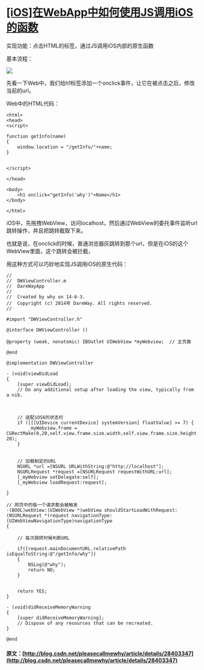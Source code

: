 #  [ [iOS]在WebApp中如何使用JS调用iOS的函数 ](/pleasecallmewhy/article/details/28403347)

实现功能：点击HTML的标签，通过JS调用iOS内部的原生函数 

  


基本流程： 

![](http://img.blog.csdn.net/20140605094109421?watermark/2/text/aHR0cDovL2Jsb2cuY3Nkbi5uZXQvcGxlYXNlY2FsbG1ld2h5/font/5a6L5L2T/fontsize/400/fill/I0JBQkFCMA==/dissolve/70/gravity/SouthEast)   


  


先看一下Web中，我们给h1标签添加一个onclick事件，让它在被点击之后，修改当前的url。 

Web中的HTML代码： 
    
    
    <html>
    <head>
    <script>
    
    function getInfo(name)
    {
    	window.location = "/getInfo/"+name;
    }
    
    
    </script>
    
    </head>
    
    <body>
    	<h1 onclick="getInfo('why')">Name</h1>
    </body>
    
    </html>

  


  


  


iOS中，先拖拽WebView，访问localhost，然后通过WebView的委托事件监听url跳转操作，并且把跳转截取下来。 

也就是说，在onclick的时候，普通浏览器灰跳转到那个url，但是在iOS的这个WebView里面，这个跳转会被拦截， 

用这种方式可以巧妙地实现JS调用iOS的原生代码： 

  

    
    
    //
    //  DWViewController.m
    //  DareWayApp
    //
    //  Created by why on 14-6-3.
    //  Copyright (c) 2014年 DareWay. All rights reserved.
    //
    
    #import "DWViewController.h"
    
    @interface DWViewController ()
    
    @property (weak, nonatomic) IBOutlet UIWebView *myWebview;  // 主页面
    
    @end
    
    @implementation DWViewController
    
    - (void)viewDidLoad
    {
        [super viewDidLoad];
    	// Do any additional setup after loading the view, typically from a nib.
        
        
        
        // 适配iOS6的状态栏
        if ([[[UIDevice currentDevice] systemVersion] floatValue] >= 7) {
            _myWebview.frame =  CGRectMake(0,20,self.view.frame.size.width,self.view.frame.size.height-20);
        }
        
        
        // 加载制定的URL
        NSURL *url =[NSURL URLWithString:@"http://localhost"];
        NSURLRequest *request =[NSURLRequest requestWithURL:url];
        [_myWebview setDelegate:self];
        [_myWebview loadRequest:request];
    
    }
    
    // 网页中的每一个请求都会被触发
    -(BOOL)webView:(UIWebView *)webView shouldStartLoadWithRequest:(NSURLRequest *)request navigationType:(UIWebViewNavigationType)navigationType
    {
          
        // 每次跳转时候判断URL
        
        if([request.mainDocumentURL.relativePath isEqualToString:@"/getInfo/why"])
        {
            NSLog(@"why");
            return NO;
        }
        
        
        return YES;
    }
    
    - (void)didReceiveMemoryWarning
    {
        [super didReceiveMemoryWarning];
        // Dispose of any resources that can be recreated.
    }
    
    @end
    

  
  

#### 原文：[http://blog.csdn.net/pleasecallmewhy/article/details/28403347](http://blog.csdn.net/pleasecallmewhy/article/details/28403347)